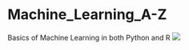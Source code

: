 # Machine_Learning_A-Z
Basics of Machine Learning in both Python and R
<img src="https://francofolini.files.wordpress.com/2019/08/large-icon.jpg">
